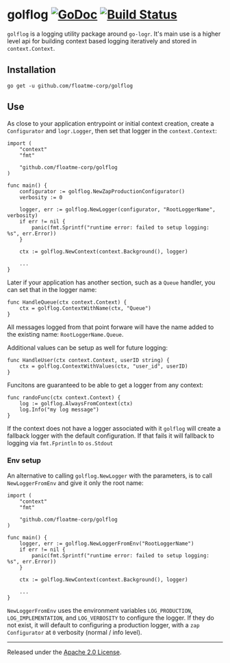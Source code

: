 # golflog [![GoDoc][doc-img]][doc] [![Build Status][ci-img]][ci]

`golflog` is a logging utility package around `go-logr`. It's main use
is a higher level api for building context based logging iteratively and
stored in `context.Context`.

## Installation

	go get -u github.com/floatme-corp/golflog

## Use

As close to your application entrypoint or initial context creation, create
a `Configurator` and `logr.Logger`, then set that logger in the
`context.Context`:

    import (
        "context"
        "fmt"

        "github.com/floatme-corp/golflog
    )

    func main() {
        configurator := golflog.NewZapProductionConfigurator()
        verbosity := 0

        logger, err := golflog.NewLogger(configurator, "RootLoggerName", verbosity)
        if err != nil {
            panic(fmt.Sprintf("runtime error: failed to setup logging: %s", err.Error))
        }

        ctx := golflog.NewContext(context.Background(), logger)

        ...
    }

Later if your application has another section, such as a `Queue` handler, you
can set that in the logger name:

    func HandleQueue(ctx context.Context) {
        ctx = golflog.ContextWithName(ctx, "Queue")
    }

All messages logged from that point forware will have the name added to the
existing name: `RootLoggerName.Queue`.

Additional values can be setup as well for future logging:

    func HandleUser(ctx context.Context, userID string) {
        ctx = golflog.ContextWithValues(ctx, "user_id", userID)
    }

Funcitons are guaranteed to be able to get a logger from any context:

    func randoFunc(ctx context.Context) {
        log := golflog.AlwaysFromContext(ctx)
        log.Info("my log message")
    }

If the context does not have a logger associated with it `golflog` will
create a fallback logger with the default configuration. If that fails
it will fallback to logging via `fmt.Fprintln` to `os.Stdout`

### Env setup

An alternative to calling `golflog.NewLogger` with the parameters, is to call
`NewLoggerFromEnv` and give it only the root name:

    import (
        "context"
        "fmt"

        "github.com/floatme-corp/golflog
    )

    func main() {
        logger, err := golflog.NewLoggerFromEnv("RootLoggerName")
        if err != nil {
            panic(fmt.Sprintf("runtime error: failed to setup logging: %s", err.Error))
        }

        ctx := golflog.NewContext(context.Background(), logger)

        ...
    }

`NewLoggerFromEnv` uses the environment variables `LOG_PRODUCTION`,
`LOG_IMPLEMENTATION`, and `LOG_VERBOSITY` to configure the logger. If they
do not exist, it will default to configuring a production logger, with
a `zap` `Configurator` at `0` verbosity (normal / info level).

-------------------------------------------------------------------------------

Released under the [Apache 2.0 License].

[Apache 2.0 License]: LICENSE
[doc-img]: https://pkg.go.dev/badge/github.com/floatme-corp/golflog
[doc]: https://pkg.go.dev/github.com/floatme-corp/golflog
[ci-img]: https://github.com/floatme-corp/golflog/actions/workflows/test.yml/badge.svg
[ci]: https://github.com/floatme-corp/golflog/actions/workflows/test.yml

